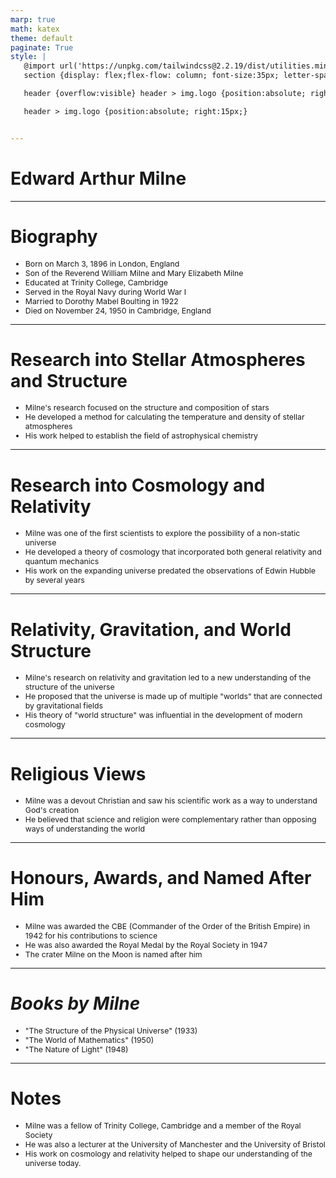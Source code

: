 ```yaml
---
marp: true
math: katex
theme: default
paginate: True
style: |
   @import url('https://unpkg.com/tailwindcss@2.2.19/dist/utilities.min.css');
   section {display: flex;flex-flow: column; font-size:35px; letter-spacing:1.4px;}

   header {overflow:visible} header > img.logo {position:absolute; right:15px;}

   header > img.logo {position:absolute; right:15px;}


---
```

<!-- backgroundColor: white -->
<!-- _class: lead -->

 # Edward Arthur Milne

---
<style scoped>p,li {font-size:0.76em}</style>

 # Biography
- Born on March 3, 1896 in London, England
- Son of the Reverend William Milne and Mary Elizabeth Milne
- Educated at Trinity College, Cambridge
- Served in the Royal Navy during World War I
- Married to Dorothy Mabel Boulting in 1922
- Died on November 24, 1950 in Cambridge, England


---
<style scoped>p,li {font-size:0.88em}</style>

 # Research into Stellar Atmospheres and Structure

- Milne's research focused on the structure and composition of stars
- He developed a method for calculating the temperature and density of stellar atmospheres
- His work helped to establish the field of astrophysical chemistry

---
<style scoped>p,li {font-size:0.88em}</style>

 # Research into Cosmology and Relativity
- Milne was one of the first scientists to explore the possibility of a non-static universe
- He developed a theory of cosmology that incorporated both general relativity and quantum mechanics
- His work on the expanding universe predated the observations of Edwin Hubble by several years


---
<style scoped>p,li {font-size:0.88em}</style>

 # Relativity, Gravitation, and World Structure

- Milne's research on relativity and gravitation led to a new understanding of the structure of the universe
- He proposed that the universe is made up of multiple "worlds" that are connected by gravitational fields
- His theory of "world structure" was influential in the development of modern cosmology

---
<style scoped>p,li {font-size:0.92em}</style>

 # **Religious Views**

- Milne was a devout Christian and saw his scientific work as a way to understand God's creation
- He believed that science and religion were complementary rather than opposing ways of understanding the world

---
<style scoped>p,li {font-size:0.88em}</style>

 # Honours, Awards, and Named After Him
- Milne was awarded the CBE (Commander of the Order of the British Empire) in 1942 for his contributions to science
- He was also awarded the Royal Medal by the Royal Society in 1947
- The crater Milne on the Moon is named after him


---
<style scoped>p,li {font-size:0.88em}</style>

 # _Books by Milne_
- "The Structure of the Physical Universe" (1933)
- "The World of Mathematics" (1950)
- "The Nature of Light" (1948)


---
<style scoped>p,li {font-size:0.88em}</style>

 # Notes
- Milne was a fellow of Trinity College, Cambridge and a member of the Royal Society
- He was also a lecturer at the University of Manchester and the University of Bristol
- His work on cosmology and relativity helped to shape our understanding of the universe today.
